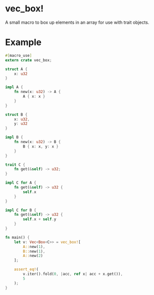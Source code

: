 # vec_box!

A small macro to box up elements in an array for use with trait objects.

# Example

```rust
#[macro_use]
extern crate vec_box;

struct A {
    x: u32
}

impl A {
    fn new(x: u32) -> A {
        A { x: x }
    }
}

struct B {
    x: u32,
    y: u32
}

impl B {
    fn new(x: u32) -> B {
        B { x: x, y: x }
    }
}

trait C {
    fn get(&self) -> u32;
}

impl C for A {
    fn get(&self) -> u32 {
        self.x
    }
}

impl C for B {
    fn get(&self) -> u32 {
        self.x + self.y
    }
}

fn main() {
    let v: Vec<Box<C>> = vec_box![
        A::new(1),
        B::new(1),
        A::new(2)
    ];

    assert_eq!(
        v.iter().fold(0, |acc, ref x| acc + x.get()),
        5
    );
}
```
